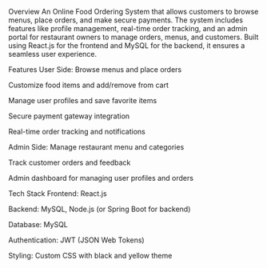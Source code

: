 Overview
An Online Food Ordering System that allows customers to browse menus, place orders, and make secure payments. The system includes features like profile management, real-time order tracking, and an admin portal for restaurant owners to manage orders, menus, and customers. Built using React.js for the frontend and MySQL for the backend, it ensures a seamless user experience.

Features
User Side:
Browse menus and place orders

Customize food items and add/remove from cart

Manage user profiles and save favorite items

Secure payment gateway integration

Real-time order tracking and notifications

Admin Side:
Manage restaurant menu and categories

Track customer orders and feedback

Admin dashboard for managing user profiles and orders

Tech Stack
Frontend: React.js

Backend: MySQL, Node.js (or Spring Boot for backend)

Database: MySQL

Authentication: JWT (JSON Web Tokens)

Styling: Custom CSS with black and yellow theme
